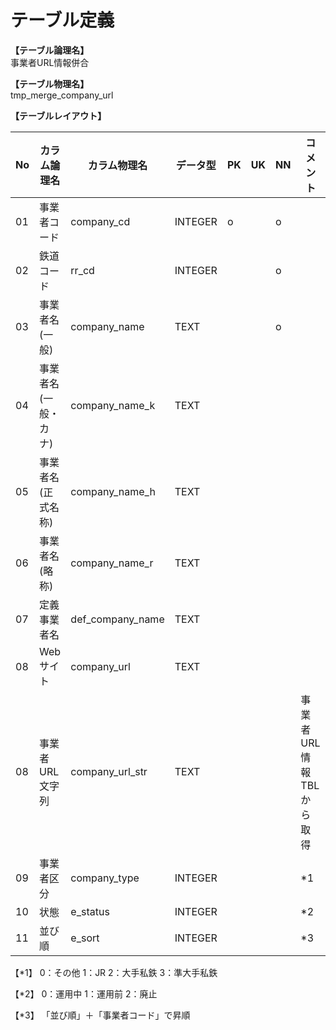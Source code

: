 # テーブル定義

**【テーブル論理名】**  
事業者URL情報併合

**【テーブル物理名】**  
tmp_merge_company_url

**【テーブルレイアウト】**  

| No  |     カラム論理名     |   カラム物理名   | データ型 | PK  | UK  | NN  |         コメント         |
| --- | -------------------- | ---------------- | -------- | --- | --- | --- | ------------------------ |
| 01  | 事業者コード         | company_cd       | INTEGER  | o   |     | o   |                          |
| 02  | 鉄道コード           | rr_cd            | INTEGER  |     |     | o   |                          |
| 03  | 事業者名(一般)       | company_name     | TEXT     |     |     | o   |                          |
| 04  | 事業者名(一般・カナ) | company_name_k   | TEXT     |     |     |     |                          |
| 05  | 事業者名(正式名称)   | company_name_h   | TEXT     |     |     |     |                          |
| 06  | 事業者名(略称)       | company_name_r   | TEXT     |     |     |     |                          |
| 07  | 定義事業者名         | def_company_name | TEXT     |     |     |     |                          |
| 08  | Webサイト            | company_url      | TEXT     |     |     |     |                          |
| 08  | 事業者URL文字列      | company_url_str  | TEXT     |     |     |     | 事業者URL情報TBLから取得 |
| 09  | 事業者区分           | company_type     | INTEGER  |     |     |     | *1                       |
| 10  | 状態                 | e_status         | INTEGER  |     |     |     | *2                       |
| 11  | 並び順               | e_sort           | INTEGER  |     |     |     | *3                       |

【*1】
0：その他
1：JR
2：大手私鉄
3：準大手私鉄

【*2】
0：運用中
1：運用前
2：廃止

【*3】
「並び順」＋「事業者コード」で昇順

